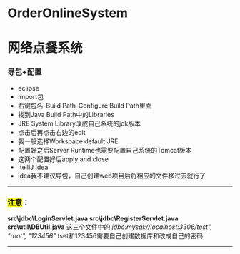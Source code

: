 # OrderOnlineSystem
# 网络点餐系统

### 导包+配置
- eclipse
-   import包
-   右键包名-Build Path-Configure Build Path里面
-   找到Java Build Path中的Libraries
-   JRE System Library改成自己系统的jdk版本
-   点击后再点击右边的edit
-   我一般选择Workspace default JRE
-   配置好之后Server Runtime也需要配置自己系统的Tomcat版本
-   这两个配置好后apply and close
- ItelliJ Idea
-   idea我不建议导包，自己创建web项目后将相应的文件移过去就行了
-------
### <mark>注意</mark>：
**src\jdbc\LoginServlet.java
src\jdbc\RegisterServlet.java
src\util\DBUtil.java** 
这三个文件中的 *jdbc:mysql://localhost:3306/test", "root", "123456"* 
tset和123456需要自己创建数据库和改成自己的密码

-------

